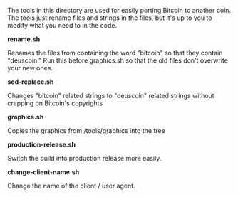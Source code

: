 The tools in this directory are used for easily porting Bitcoin to another coin. The tools just rename files and strings in the files, but it's up to you to modify what you need to in the code.

**rename.sh**

Renames the files from containing the word "bitcoin" so that they contain "deuscoin." Run this before graphics.sh so that the old files don't overwrite your new ones.

**sed-replace.sh**

Changes "bitcoin" related strings to "deuscoin" related strings without crapping on Bitcoin's copyrights

**graphics.sh**

Copies the graphics from /tools/graphics into the tree

**production-release.sh**

Switch the build into production release more easily.

**change-client-name.sh**

Change the name of the client / user agent.
